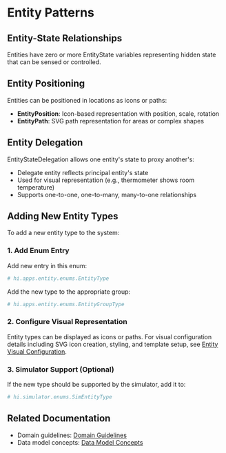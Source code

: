 # Entity Patterns

## Entity-State Relationships

Entities have zero or more EntityState variables representing hidden state that can be sensed or controlled.

## Entity Positioning

Entities can be positioned in locations as icons or paths:
- **EntityPosition**: Icon-based representation with position, scale, rotation
- **EntityPath**: SVG path representation for areas or complex shapes

## Entity Delegation

EntityStateDelegation allows one entity's state to proxy another's:
- Delegate entity reflects principal entity's state
- Used for visual representation (e.g., thermometer shows room temperature)
- Supports one-to-one, one-to-many, many-to-one relationships

## Adding New Entity Types

To add a new entity type to the system:

### 1. Add Enum Entry

Add new entry in this enum:
```python
# hi.apps.entity.enums.EntityType
```

Add the new type to the appropriate group:
```python
# hi.apps.entity.enums.EntityGroupType  
```

### 2. Configure Visual Representation

Entity types can be displayed as icons or paths. For visual configuration details including SVG icon creation, styling, and template setup, see [Entity Visual Configuration](../frontend/entity-visual-configuration.md).

### 3. Simulator Support (Optional)

If the new type should be supported by the simulator, add it to:
```python
# hi.simulator.enums.SimEntityType
```

## Related Documentation
- Domain guidelines: [Domain Guidelines](domain-guidelines.md)
- Data model concepts: [Data Model Concepts](../shared/data-model-concepts.md)